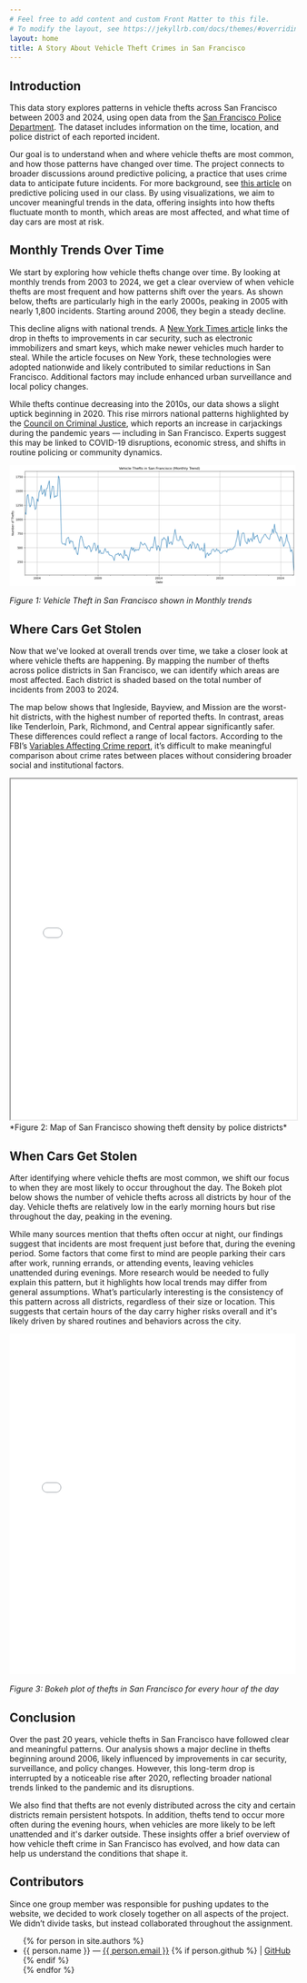 ```yaml
---
# Feel free to add content and custom Front Matter to this file.
# To modify the layout, see https://jekyllrb.com/docs/themes/#overriding-theme-defaults
layout: home
title: A Story About Vehicle Theft Crimes in San Francisco
--- 
```


## Introduction

This data story explores patterns in vehicle thefts across San Francisco between 2003 and 2024, using open data from the [San Francisco Police Department](https://datasf.org/opendata/). The dataset includes information on the time, location, and police district of each reported incident.

Our goal is to understand when and where vehicle thefts are most common, and how those patterns have changed over time. The project connects to broader discussions around predictive policing, a practice that uses crime data to anticipate future incidents. For more background, see [this article](https://www.science.org/content/article/can-predictive-policing-prevent-crime-it-happens) on predictive policing used in our class. By using visualizations, we aim to uncover meaningful trends in the data, offering insights into how thefts fluctuate month to month, which areas are most affected, and what time of day cars are most at risk.


##  Monthly Trends Over Time

We start by exploring how vehicle thefts change over time. By looking at monthly trends from 2003 to 2024, we get a clear overview of when vehicle thefts are most frequent and how patterns shift over the years. As shown below, thefts are particularly high in the early 2000s, peaking in 2005 with nearly 1,800 incidents. Starting around 2006, they begin a steady decline.

This decline aligns with national trends. A [New York Times article](https://www.nytimes.com/2014/08/12/upshot/heres-why-stealing-cars-went-out-of-fashion.html) links the drop in thefts to improvements in car security, such as electronic immobilizers and smart keys, which make newer vehicles much harder to steal. While the article focuses on New York, these technologies were adopted nationwide and likely contributed to similar reductions in San Francisco. Additional factors may include enhanced urban surveillance and local policy changes.

While thefts continue decreasing into the 2010s, our data shows a slight uptick beginning in 2020. This rise mirrors national patterns highlighted by the [Council on Criminal Justice](https://counciloncj.org/trends-in-carjacking-what-you-need-to-know/), which reports an increase in carjackings during the pandemic years — including in San Francisco. Experts suggest this may be linked to COVID-19 disruptions, economic stress, and shifts in routine policing or community dynamics.

![Time series chart](/assets/output.png)

*Figure 1: Vehicle Theft in San Francisco shown in Monthly trends*

## Where Cars Get Stolen
Now that we've looked at overall trends over time, we take a closer look at where vehicle thefts are happening. By mapping the number of thefts across police districts in San Francisco, we can identify which areas are most affected. Each district is shaded based on the total number of incidents from 2003 to 2024.

The map below shows that Ingleside, Bayview, and Mission are the worst-hit districts, with the highest number of reported thefts. In contrast, areas like Tenderloin, Park, Richmond, and Central appear significantly safer. These differences could reflect a range of local factors. According to the FBI’s [Variables Affecting Crime report](https://ucr.fbi.gov/hate-crime/2011/resources/variables-affecting-crime), it’s difficult to make meaningful comparison about crime rates between places without considering broader social and institutional factors.


<iframe src="assets/vehicle_thefts_map.html" width="100%" height="600px"></iframe>
*Figure 2: Map of San Francisco showing theft density by police districts*

##  When Cars Get Stolen

After identifying where vehicle thefts are most common, we shift our focus to when they are most likely to occur throughout the day. The Bokeh plot below shows the number of vehicle thefts across all districts by hour of the day. Vehicle thefts are relatively low in the early morning hours but rise throughout the day, peaking in the evening. 

While many sources mention that thefts often occur at night, our findings suggest that incidents are most frequent just before that, during the evening period. Some factors that come first to mind are people parking their cars after work, running errands, or attending events, leaving vehicles unattended during evenings. More research would be needed to fully explain this pattern, but it highlights how local trends may differ from general assumptions.
What’s particularly interesting is the consistency of this pattern across all districts, regardless of their size or location. This suggests that certain hours of the day carry higher risks overall and it's likely driven by shared routines and behaviors across the city.


<iframe src="assets/boke_plotnew.html" width="100%" height="600px" frameborder="0"></iframe>

*Figure 3: Bokeh plot of thefts in San Francisco for every hour of the day*

##  Conclusion

Over the past 20 years, vehicle thefts in San Francisco have followed clear and meaningful patterns. Our analysis shows a major decline in thefts beginning around 2006, likely influenced by improvements in car security, surveillance, and policy changes. However, this long-term drop is interrupted by a noticeable rise after 2020, reflecting broader national trends linked to the pandemic and its disruptions.

We also find that thefts are not evenly distributed across the city and certain districts remain persistent hotspots. In addition, thefts tend to occur more often during the evening hours, when vehicles are more likely to be left unattended and it's darker outside. These insights offer a brief overview of how vehicle theft crime in San Francisco has evolved, and how data can help us understand the conditions that shape it.



## Contributors
Since one group member was responsible for pushing updates to the website, we decided to work closely together on all aspects of the project. We didn’t divide tasks, but instead collaborated throughout the assignment.

<ul>
  {% for person in site.authors %}
    <li>
      {{ person.name }} —
      <a href="mailto:{{ person.email }}">{{ person.email }}</a>
      {% if person.github %}
        | <a href="https://github.com/{{ person.github }}">GitHub</a>
      {% endif %}
    </li>
  {% endfor %}
</ul>